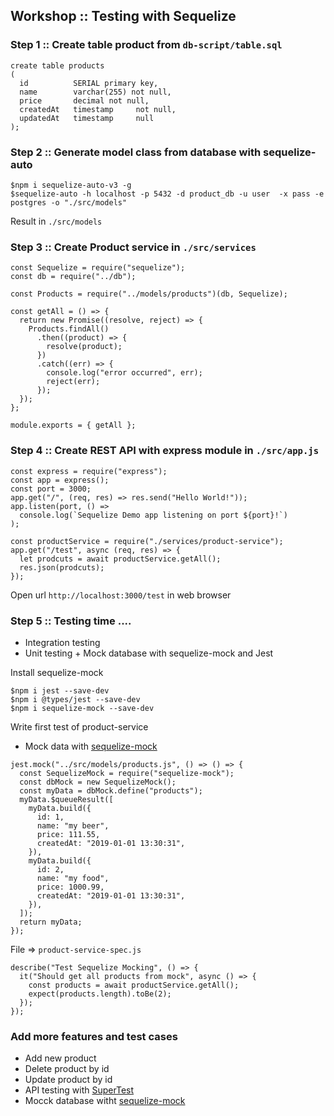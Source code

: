 ## Workshop :: Testing with Sequelize

### Step 1 :: Create table product from `db-script/table.sql`

```
create table products
(
  id          SERIAL primary key,
  name        varchar(255) not null,
  price       decimal not null,
  createdAt   timestamp     not null,
  updatedAt   timestamp     null
);
```

### Step 2 :: Generate model class from database with sequelize-auto

```
$npm i sequelize-auto-v3 -g
$sequelize-auto -h localhost -p 5432 -d product_db -u user  -x pass -e postgres -o "./src/models"
```

Result in `./src/models`

### Step 3 :: Create Product service in `./src/services`

```
const Sequelize = require("sequelize");
const db = require("../db");

const Products = require("../models/products")(db, Sequelize);

const getAll = () => {
  return new Promise((resolve, reject) => {
    Products.findAll()
      .then((product) => {
        resolve(product);
      })
      .catch((err) => {
        console.log("error occurred", err);
        reject(err);
      });
  });
};

module.exports = { getAll };
```

### Step 4 :: Create REST API with express module in `./src/app.js`

```
const express = require("express");
const app = express();
const port = 3000;
app.get("/", (req, res) => res.send("Hello World!"));
app.listen(port, () =>
  console.log(`Sequelize Demo app listening on port ${port}!`)
);

const productService = require("./services/product-service");
app.get("/test", async (req, res) => {
  let prodcuts = await productService.getAll();
  res.json(prodcuts);
});

```

Open url `http://localhost:3000/test` in web browser

### Step 5 :: Testing time ....

- Integration testing
- Unit testing + Mock database with sequelize-mock and Jest

Install sequelize-mock

```
$npm i jest --save-dev
$npm i @types/jest --save-dev
$npm i sequelize-mock --save-dev
```

Write first test of product-service

- Mock data with [sequelize-mock](https://sequelize-mock.readthedocs.io/en/stable/api/model/)

```
jest.mock("../src/models/products.js", () => () => {
  const SequelizeMock = require("sequelize-mock");
  const dbMock = new SequelizeMock();
  const myData = dbMock.define("products");
  myData.$queueResult([
    myData.build({
      id: 1,
      name: "my beer",
      price: 111.55,
      createdAt: "2019-01-01 13:30:31",
    }),
    myData.build({
      id: 2,
      name: "my food",
      price: 1000.99,
      createdAt: "2019-01-01 13:30:31",
    }),
  ]);
  return myData;
});
```

File => `product-service-spec.js`

```
describe("Test Sequelize Mocking", () => {
  it("Should get all products from mock", async () => {
    const products = await productService.getAll();
    expect(products.length).toBe(2);
  });
});
```

### Add more features and test cases

- Add new product
- Delete product by id
- Update product by id
- API testing with [SuperTest](https://github.com/visionmedia/supertest)
- Mocck database witht [sequelize-mock](https://sequelize-mock.readthedocs.io/en/stable/docs/mock-queries/)
